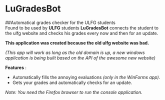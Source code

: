 # LuGradesBot
##Automatical grades checker for the ULFG students  
Found to be used by **ULFG** students **LuGradesBot** connects the student to the ulfg website and checks his grades every now and then for an update.

**This application was created because the old ulfg website was bad.**

*(This app will work as long as the old domain is up, a new windows application is being built based on the API of the awesome new website)*

**Features** :

+ Automatically fills the annoying evaluations *(only in the WinForms app)*.
+ Gets your grades and automatically checks for an update.

*Note: You need the Firefox browser to run the console application.*
